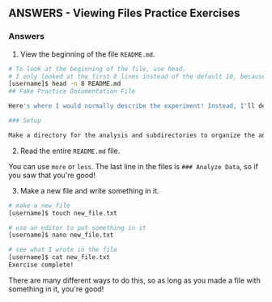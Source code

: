 ## ANSWERS - Viewing Files Practice Exercises

### Answers

1. View the beginning of the file `README.md`.

```bash
# To look at the beginning of the file, use head.
# I only looked at the first 8 lines instead of the default 10, because there was some code that didn't render well in markdown on the ninth line. It was markdown-ception
[username]$ head -n 8 README.md 
## Fake Practice Documentation File

Here's where I would normally describe the experiment! Instead, I'll describe the sample I extracted chr21 stuff from. Woonbok did reduce representation bisulfite sequencing (RRBS) for several samples from the NINDS repository here at Coriell. I took the chr21 reads and data from various files in the RRBS pipeline from the F01 sample.

### Setup

Make a directory for the analysis and subdirectories to organize the analysis with.
```

2. Read the entire `README.md` file.

You can use `more` or `less`. The last line in the files is `### Analyze Data`, so if you saw that you're good!

3. Make a new file and write something in it.

```bash
# make a new file
[username]$ touch new_file.txt

# use an editor to put something in it
[username]$ nano new_file.txt

# see what I wrote in the file
[username]$ cat new_file.txt 
Exercise complete!
```
There are many different ways to do this, so as long as you made a file with something in it, you're good!